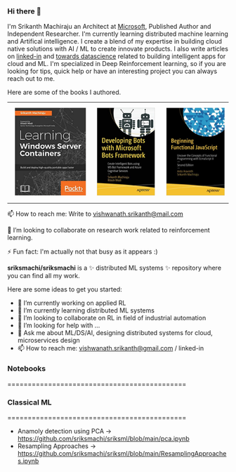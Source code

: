 ### Hi there 👋

I'm Srikanth Machiraju an Architect at [Microsoft](https://www.microsoft.com/en-in), Published Author and Independent Researcher. I'm currently learning distributed machine learning and Artifical intelligence. I create a blend of my expertise in building cloud native solutions with AI / ML to create innovate products. I also write articles on [linked-in](https://www.linkedin.com/in/vishsrik/) and [towards datascience](https://medium.com/@vishwanath.srikanth) related to building intelligent apps for cloud and ML. I'm specialized in Deep Reinforcement learning, so if you are looking for tips, quick help or have an interesting project you can always reach out to me.    

Here are some of the books I authored.

||||
|-|-|-|
|<img src="images/1.jpg" style="height:200px;padding:10px">|<img src="images/2.jpg" style="height:200px;padding:10px">|<img src="images/3.jpg" style="height:200px;padding:10px">|

📫 How to reach me:
Write to vishwanath.srikanth@mail.com

👯 I’m looking to collaborate on research work related to reinforcement learning.

⚡ Fun fact:
I'm actually not that busy as it appears :)

**sriksmachi/sriksmachi** is a ✨ distributed ML systems ✨ repository where you can find all my work.

Here are some ideas to get you started:

- 🔭 I’m currently working on applied RL
- 🌱 I’m currently learning distributed ML systems
- 👯 I’m looking to collaborate on RL in field of industrial automation
- 🤔 I’m looking for help with ...
- 💬 Ask me about ML/DS/AI, designing distributed systems for cloud, microservices design 
- 📫 How to reach me: vishwanath.srikanth@gmail.com / linked-in

### Notebooks
============================================
### Classical ML
============================================
- Anamoly detection using PCA -> https://github.com/sriksmachi/sriksml/blob/main/pca.ipynb
- Resampling Approaches -> https://github.com/sriksmachi/sriksml/blob/main/ResamplingApproaches.ipynb

